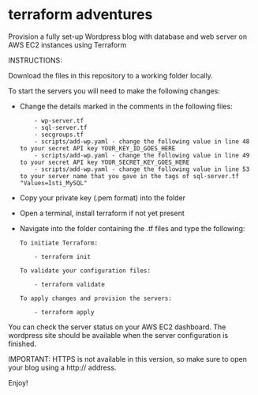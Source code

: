 # terraform adventures

 Provision a fully set-up Wordpress blog with database and web server on AWS EC2 instances using Terraform

 INSTRUCTIONS:

 Download the files in this repository to a working folder locally.

 To start the servers you will need to make the following changes:

  - Change the details marked in the comments in the following files: 

            - wp-server.tf
            - sql-server.tf
            - secgroups.tf
            - scripts/add-wp.yaml - change the following value in line 48 to your secret API key YOUR_KEY_ID_GOES_HERE
            - scripts/add-wp.yaml - change the following value in line 49 to your secret API key YOUR_SECRET_KEY_GOES_HERE
            - scripts/add-wp.yaml - change the following value in line 53 to your server name that you gave in the tags of sql-server.tf "Values=Isti_MySQL"
            

  - Copy your private key (.pem format) into the folder

  - Open a terminal, install terraform if not yet present

  - Navigate into the folder containing the .tf files and type the following:

        To initiate Terraform:

            - terraform init

        To validate your configuration files:

            - terraform validate

        To apply changes and provision the servers:

            - terraform apply

 You can check the server status on your AWS EC2 dashboard.
 The wordpress site should be available when the server configuration is finished.
 
 IMPORTANT: HTTPS is not available in this version, so make sure to open your blog using a http:// address.

 Enjoy!

